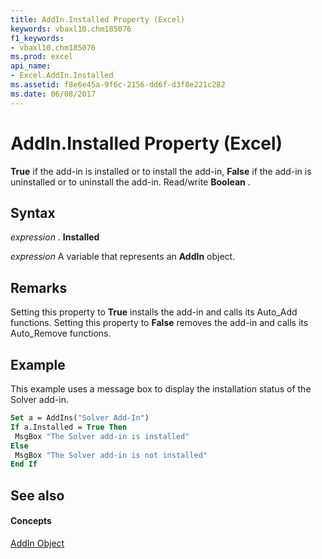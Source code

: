 ```yaml
---
title: AddIn.Installed Property (Excel)
keywords: vbaxl10.chm185076
f1_keywords:
- vbaxl10.chm185076
ms.prod: excel
api_name:
- Excel.AddIn.Installed
ms.assetid: f8e6e45a-9f6c-2156-dd6f-d3f8e221c282
ms.date: 06/08/2017
---
```



# AddIn.Installed Property (Excel)

 **True** if the add-in is installed or to install the add-in, **False** if the add-in is uninstalled or to uninstall the add-in. Read/write **Boolean** .


## Syntax

 _expression_ . **Installed**

 _expression_ A variable that represents an **AddIn** object.


## Remarks

Setting this property to **True** installs the add-in and calls its Auto_Add functions. Setting this property to **False** removes the add-in and calls its Auto_Remove functions.


## Example

This example uses a message box to display the installation status of the Solver add-in.


```vb
Set a = AddIns("Solver Add-In") 
If a.Installed = True Then 
 MsgBox "The Solver add-in is installed" 
Else 
 MsgBox "The Solver add-in is not installed" 
End If
```


## See also


#### Concepts


[AddIn Object](addin-object-excel.md)

